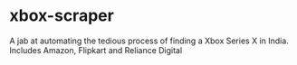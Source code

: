 # xbox-scraper
A jab at automating the tedious process of finding a Xbox Series X in India. Includes Amazon, Flipkart and Reliance Digital
